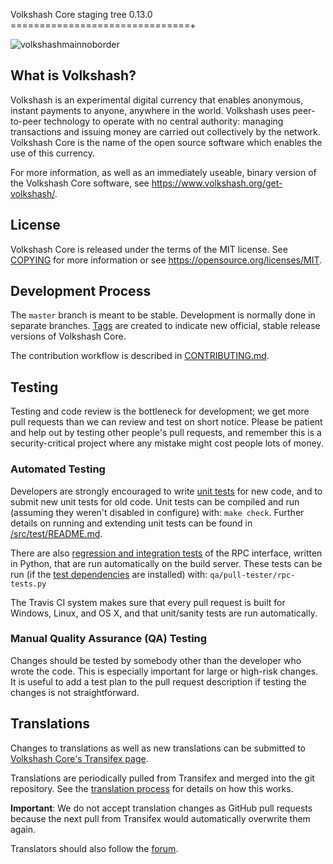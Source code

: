Volkshash Core staging tree 0.13.0
===============================+

![volkshashmainnoborder](https://user-images.githubusercontent.com/118804027/213174948-cc7a1a75-5f11-452e-82f5-f1e1f5925299.png)



What is Volkshash?
----------------

Volkshash is an experimental digital currency that enables anonymous, instant
payments to anyone, anywhere in the world. Volkshash uses peer-to-peer technology
to operate with no central authority: managing transactions and issuing money
are carried out collectively by the network. Volkshash Core is the name of the open
source software which enables the use of this currency.

For more information, as well as an immediately useable, binary version of
the Volkshash Core software, see https://www.volkshash.org/get-volkshash/.


License
-------

Volkshash Core is released under the terms of the MIT license. See [COPYING](COPYING) for more
information or see https://opensource.org/licenses/MIT.

Development Process
-------------------

The `master` branch is meant to be stable. Development is normally done in separate branches.
[Tags](https://github.com/volkshashpay/volkshash/tags) are created to indicate new official,
stable release versions of Volkshash Core.

The contribution workflow is described in [CONTRIBUTING.md](CONTRIBUTING.md).

Testing
-------

Testing and code review is the bottleneck for development; we get more pull
requests than we can review and test on short notice. Please be patient and help out by testing
other people's pull requests, and remember this is a security-critical project where any mistake might cost people
lots of money.

### Automated Testing

Developers are strongly encouraged to write [unit tests](src/test/README.md) for new code, and to
submit new unit tests for old code. Unit tests can be compiled and run
(assuming they weren't disabled in configure) with: `make check`. Further details on running
and extending unit tests can be found in [/src/test/README.md](/src/test/README.md).

There are also [regression and integration tests](/qa) of the RPC interface, written
in Python, that are run automatically on the build server.
These tests can be run (if the [test dependencies](/qa) are installed) with: `qa/pull-tester/rpc-tests.py`

The Travis CI system makes sure that every pull request is built for Windows, Linux, and OS X, and that unit/sanity tests are run automatically.

### Manual Quality Assurance (QA) Testing

Changes should be tested by somebody other than the developer who wrote the
code. This is especially important for large or high-risk changes. It is useful
to add a test plan to the pull request description if testing the changes is
not straightforward.

Translations
------------

Changes to translations as well as new translations can be submitted to
[Volkshash Core's Transifex page](https://www.transifex.com/projects/p/volkshash/).

Translations are periodically pulled from Transifex and merged into the git repository. See the
[translation process](doc/translation_process.md) for details on how this works.

**Important**: We do not accept translation changes as GitHub pull requests because the next
pull from Transifex would automatically overwrite them again.

Translators should also follow the [forum](https://www.volkshash.org/forum/topic/volkshash-worldwide-collaboration.88/).
